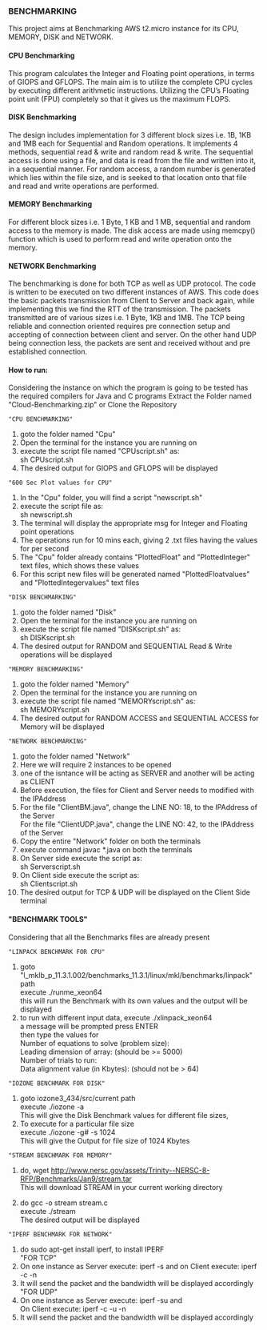 <h3>BENCHMARKING</h3>
<p>This project aims at Benchmarking AWS t2.micro instance for its CPU, MEMORY, DISK and NETWORK. </p>

<h4>CPU Benchmarking</h4>
<p>This program calculates the Integer and Floating point operations, in terms of GIOPS and GFLOPS. 
The main aim is to utilize the complete CPU cycles by executing different arithmetic instructions. 
Utilizing the CPU’s Floating point unit (FPU) completely so that it gives us the maximum FLOPS.</p>

<h4>DISK Benchmarking</h4>
<p>The design includes implementation for 3 different block sizes i.e. 1B, 1KB and 1MB each for Sequential and Random operations.
It implements 4 methods, sequential read & write and random read & write.
The sequential access is done using a file, and data is read from the file and written into it, in a sequential manner.
For random access, a random number is generated which lies within the file size, and is seeked to that location onto that file and read and write operations are performed.</p>

<h4>MEMORY Benchmarking</h4>
<p>For different block sizes i.e. 1 Byte, 1 KB and 1 MB, sequential and random access to the memory is made.
The disk access are made using memcpy() function which is used to perform read and write operation onto the memory.</p>

<h4>NETWORK Benchmarking</h4>
<p>The benchmarking is done for both TCP as well as UDP protocol. The code is written to be executed on two different instances of AWS.
This code does the basic packets transmission from Client to Server and back again, while implementing this we find the RTT of the transmission.
The packets transmitted are of various sizes i.e. 1 Byte, 1KB and 1MB.
The TCP being reliable and connection oriented requires pre connection setup and accepting of connection between client and server.
On the other hand UDP being connection less, the packets are sent and received without and pre established connection.</p>

<h4>How to run:</h4>

Considering the instance on which the program is going to be tested has the required compilers for Java and C programs
Extract the Folder named "Cloud-Benchmarking.zip" or Clone the Repository

<pre><code>"CPU BENCHMARKING"</code></pre>

1. goto the folder named "Cpu"
2. Open the terminal for the instance you are running on
3. execute the script file named "CPUscript.sh" as:<br/>
	sh CPUscript.sh
4. The desired output for GIOPS and GFLOPS will be displayed

<pre><code>"600 Sec Plot values for CPU"</code></pre>

1. In the "Cpu" folder, you will find a script "newscript.sh"
2. execute the script file as:<br/>
	sh newscript.sh
3. The terminal will display the appropriate msg for Integer and Floating point operations
4. The operations run for 10 mins each, giving 2 .txt files having the values for per second
5. The "Cpu" folder already contains "PlottedFloat" and "PlottedInteger" text files, which shows these values
5. For this script new files will be generated named "PlottedFloatvalues" and "PlottedIntegervalues" text files



<pre><code>"DISK BENCHMARKING"</code></pre>

1. goto the folder named "Disk"
2. Open the terminal for the instance you are running on
3. execute the script file named "DISKscript.sh" as:<br/>
	sh DISKscript.sh
4. The desired output for RANDOM and SEQUENTIAL Read & Write operations will be displayed



<pre><code>"MEMORY BENCHMARKING"</code></pre>

1. goto the folder named "Memory"
2. Open the terminal for the instance you are running on
3. execute the script file named "MEMORYscript.sh" as:<br/>
	sh MEMORYscript.sh
4. The desired output for RANDOM ACCESS and SEQUENTIAL ACCESS for Memory will be displayed



<pre><code>"NETWORK BENCHMARKING"</code></pre>

1. goto the folder named "Network"
2. Here we will require 2 instances to be opened
3. one of the isntance will be acting as SERVER and another will be acting as CLIENT
4. Before execution, the files for Client and Server needs to modified with the IPAddress
5. For the file "ClientBM.java", change the LINE NO: 18, to the IPAddress of the Server<br/>
   For the file "ClientUDP.java", change the LINE NO: 42, to the IPAddress of the Server
6. Copy the entire "Network" folder on both the terminals
7. execute command javac *.java on both the terminals
8. On Server side execute the script as:<br/>
	sh Serverscript.sh
9. On Client side execute the script as:<br/>
	sh Clientscript.sh 
10. The desired output for TCP & UDP will be displayed on the Client Side terminal



<h4>"BENCHMARK TOOLS"</h4>

Considering that all the Benchmarks files are already present
 
<pre><code>"LINPACK BENCHMARK FOR CPU"</code></pre>
1. goto "l_mklb_p_11.3.1.002/benchmarks_11.3.1/linux/mkl/benchmarks/linpack" path<br/>
	execute ./runme_xeon64 <br/>
	this will run the Benchmark with its own values and the output will be displayed
2. to run with different input data, execute ./xlinpack_xeon64<br/>
	a message will be prompted press ENTER<br/>
	then type the values for <br/>
	Number of equations to solve (problem size): <br/>
	Leading dimension of array: (should be >= 5000)<br/>
	Number of trials to run:<br/>
	Data alignment value (in Kbytes): (should not be > 64)<br/>

<pre><code>"IOZONE BENCHMARK FOR DISK"</code></pre>
1. goto iozone3_434/src/current path<br/>
	execute ./iozone -a<br/>
	This will give the Disk Benchmark values for different file sizes,
2. To execute for a particular file size <br/>
	execute ./iozone -g# -s 1024<br/>
	This will give the Output for file size of 1024 Kbytes	

<pre><code>"STREAM BENCHMARK FOR MEMORY"</code></pre>
1. do, wget http://www.nersc.gov/assets/Trinity--NERSC-8-RFP/Benchmarks/Jan9/stream.tar<br/>
	This will download STREAM in your current working directory

2. do gcc -o stream stream.c<br/>
	execute ./stream<br/>
	The desired output will be displayed

<pre><code>"IPERF BENCHMARK FOR NETWORK"</code></pre>

1. do sudo apt-get install iperf, to install IPERF<br/>
	"FOR TCP"
2. On one instance as Server execute: iperf -s and on Client execute: iperf -c <IPAddress of Server> -n <size of packet to send in bytes>
3. It will send the packet and the bandwidth will be displayed accordingly
	"FOR UDP"<br/>
4. On one instance as Server execute: iperf -su and <br/>
	On Client execute: iperf -c <IPAddress of Server> -u -n <size of packet to send in bytes>
5. It will send the packet and the bandwidth will be displayed accordingly
